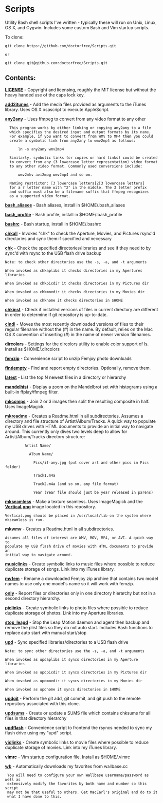 Scripts
=======

Utility Bash shell scripts I've written - typically these will run on Unix,
Linux, OS X, and Cygwin. Includes some custom Bash and Vim startup scripts.

To clone:

    git clone https://github.com/doctorfree/Scripts.git

    or

    git clone git@github.com:doctorfree/Scripts.git

Contents:
--------

[**LICENSE**](LICENSE) - Copyright and licensing, roughly the MIT license but without the heavy handed use of the caps lock key.

[**add2itunes**](add2itunes) - Add the media files provided as arguments to the iTunes library. Uses OS X osascript to execute AppleScript.

[**any2any**](any2any) - Uses ffmpeg to convert from any video format to any other

      This program works by either linking or copying any2any to a file
      which specifies the desired input and output formats by its name.
      For example, if you want to convert from WMV to MP4 then you could
      create a symbolic link from any2any to wmv2mp4 as follows:

          ln -s any2any wmv2mp4

      Similarly, symbolic links (or copies or hard links) could be created
      to convert from any (3 lowercase letter representation) video format
      to any other video format. Commonly used conversions include:

          wmv2mkv avi2mpg wmv2mp4 and so on.
 
      Naming restricton: [3 lowercase letters]2[3 lowercase letters]
      for a 7 letter name with "2" in the middle. The 3 letter prefix
      and suffix must also be a filename suffix that ffmpeg recognizes
      as a supported video format.

[**bash_aliases**](bash_aliases) - Bash aliases, install in $HOME/.bash_aliases

[**bash_profile**](bash_profile) - Bash profile, install in $HOME/.bash_profile

[**bashrc**](bashrc) - Bash startup, install in $HOME/.bashrc

[**chkall**](chkall) - Invokes "chk" to check the Aperture, Movies, and Pictures rsync'd directories and sync them if specified and necessary

[**chk**](chk) - Check the specified directories/libraries and see if they need to by sync'd with rsync to the USB flash drive backup

    Note: to check other directories use the -s, -a, and -t arguments

    When invoked as chkaplibs it checks directories in my Apertures libraries

    When invoked as chkpicdir it checks directories in my Pictures dir

    When invoked as chkmovdir it checks directories in my Movies dir

    When invoked as chkhome it checks directories in $HOME

[**chkinst**](chkinst) - Check if installed versions of files in current directory are different in order to determine if git repository is up-to-date.

[**clndl**](clndl) - Moves the most recently downloaded versions of files to their regular filename without the (#) in the name. By default, relies on the Mac OS X convention of inserting (#) in the name of newer version filenames.

[**dircolors**](dircolors) - Settings for the dircolors utility to enable color support of ls. Install as $HOME/.dircolors

[**femzip**](femzip) - Convenience script to unzip Femjoy photo downloads

[**findempty**](findempty) - Find and report empty directories. Optionally, remove them.

[**latest**](latest) - List the top N newest files in a directory or hierarchy

[**mandelhist**](mandelhist) - Display a zoom on the Mandelbrot set with histograms using a built-in ffplay/ffmpeg filter.

[**mkcomps**](mkcomps) - Join 2 or 3 images then split the resulting composite
in half. Uses ImageMagick.

[**mkreadme**](mkreadme) - Creates a Readme.html in all subdirectories.
Assumes a directory and file structure of Artist/Album/Tracks. A quick way to
populate my USB drives with HTML documents to provide an initial way to
navigate around. This currently only dives two levels deep to allow for
Artist/Album/Tracks directory structure:

             Artist Name/

               Album Name/

                 Pics/if-any.jpg (put cover art and other pics in Pics folder)

                 Track1.m4a

                 Track2.m4a (and so on, any file format)

                 Year (Year file should just be year released in parens)

[**mkseamless**](mkseamless) - Make a texture seamless. Uses ImageMagick and
the [**Vertical.png**](Vertical.png) image located in this repository.

    Vertical.png should be placed in /usr/local/lib on the system where
    mkseamless is run.

[**mkwmv**](mkwmv) - Creates a Readme.html in all subdirectories.

    Assumes all files of interest are WMV, MOV, MP4, or AVI. A quick way to
    populate my USB flash drive of movies with HTML documents to provide an
    initial way to navigate around.

[**musiclinks**](musiclinks) - Create symbolic links to music files where possible to reduce duplicate storage of songs. Link into my iTunes library.

[**mvfem**](mvfem) - Rename a downloaded Femjoy zip archive that contains two model names to use only one model's name so it will work with femzip.

[**only**](only) - Report files or directories only in one directory hierarchy but not in a second directory hierarchy.

[**piclinks**](piclinks) - Create symbolic links to photo files where possible to reduce duplicate storage of photos. Link into my Aperture libraries.

[**stop_leapd**](stop_leapd) - Stop the Leap Motion daemon and agent then backup and remove the plist files so they do not auto start. Includes Bash functions to replace auto start with manual start/stop

[**upd**](upd) - Sync specified libraries/directories to a USB flash drive

    Note: to sync other directories use the -s, -a, and -t arguments

    When invoked as updaplibs it syncs directories in my Aperture libraries

    When invoked as updpicdir it syncs directories in my Pictures dir

    When invoked as updmovdir it syncs directories in my Movies dir

    When invoked as updhome it syncs directories in $HOME

[**updgit**](updgit) - Perform the git add, git commit, and git push to the remote repository associated with this clone.

[**updsums**](updsums) - Create or update a SUMS file which contains chksums
for all files in that directory hierarchy

[**updflash**](updflash) - Convenience script to frontend the rsyncs needed to sync my flash drive using my "upd" script.

[**vidlinks**](vidlinks) - Create symbolic links to movie files where possible to reduce duplicate storage of movies. Link into my iTunes library.

[**vimrc**](vimrc) - Vim startup configuration file. Install as $HOME/.vimrc

[**wb**](wb) - Automatically downloads my favorites from wallbase.cc

     You will need to configure your own Wallbase username/password as well as
     extensively modify the favorites by both name and number so this script
     may not be that useful to others. Get MacEarl's original and do to it
     what I have done to this.
